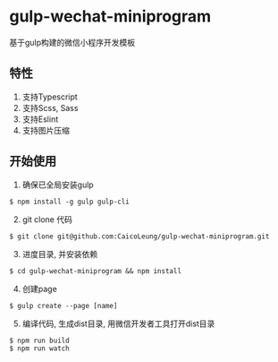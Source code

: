 # gulp-wechat-miniprogram
基于gulp构建的微信小程序开发模板

## 特性
1. 支持Typescript
2. 支持Scss, Sass
3. 支持Eslint
4. 支持图片压缩

## 开始使用
1. 确保已全局安装gulp
  ```
  $ npm install -g gulp gulp-cli
  ```
2. git clone 代码
  ```
  $ git clone git@github.com:CaicoLeung/gulp-wechat-miniprogram.git
  ```
3. 进度目录, 并安装依赖

  ```
  $ cd gulp-wechat-miniprogram && npm install
  ```
4. 创建page
  ```
  $ gulp create --page [name]
  ```
5. 编译代码, 生成dist目录, 用微信开发者工具打开dist目录
  ```
  $ npm run build
  $ npm run watch
  ```